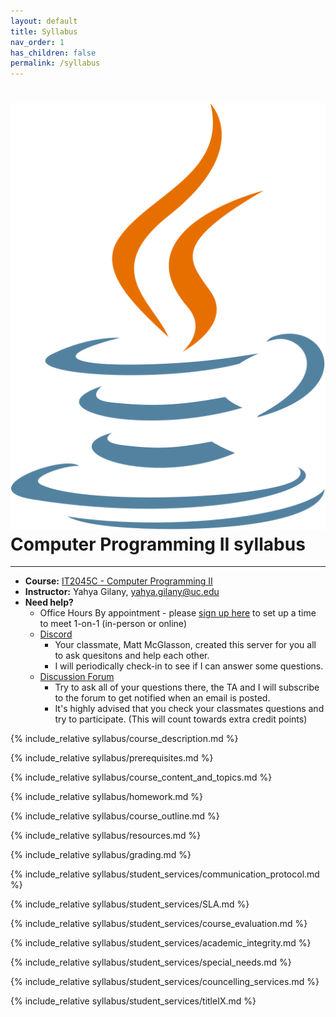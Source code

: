 ```yaml
---
layout: default
title: Syllabus
nav_order: 1
has_children: false
permalink: /syllabus
---
```


# <img src="assets/images/logo.svg" alt="class logo" class="logo"/> Computer Programming II syllabus
*** ***

* **Course:** [IT2045C - Computer Programming II](#)
* **Instructor:** Yahya Gilany, [yahya.gilany@uc.edu](mailto:yahya.gilany@uc.edu)
* **Need help?**
    * Office Hours By appointment - please [sign up here](https://outlook.office365.com/owa/calendar/OfficeHours@mailuc.onmicrosoft.com/bookings/) to set up a time to meet 1-on-1 (in-person or online)
    * [Discord](https://discord.gg/NGwFcbq)
        * Your classmate, Matt McGlasson, created this server for you all to ask quesitons and help each other.
        * I will periodically check-in to see if I can answer some questions.
    * [Discussion Forum](https://uc.instructure.com/courses/1256950/discussion_topics/4053031)
        * Try to ask all of your questions there, the TA and I will subscribe to the forum to get notified when an email is posted.
        * It's highly advised that you check your classmates questions and try to participate. (This will count towards extra credit points)


{% include_relative syllabus/course_description.md %}

{% include_relative syllabus/prerequisites.md %}

{% include_relative syllabus/course_content_and_topics.md %}

{% include_relative syllabus/homework.md %}

{% include_relative syllabus/course_outline.md %}

{% include_relative syllabus/resources.md %}

{% include_relative syllabus/grading.md %}

{% include_relative syllabus/student_services/communication_protocol.md %}

{% include_relative syllabus/student_services/SLA.md %}

{% include_relative syllabus/student_services/course_evaluation.md %}

{% include_relative syllabus/student_services/academic_integrity.md %}

{% include_relative syllabus/student_services/special_needs.md %}

{% include_relative syllabus/student_services/councelling_services.md %}

{% include_relative syllabus/student_services/titleIX.md %}
